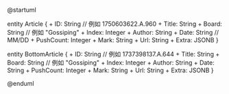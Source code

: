 @startuml

entity Article {
    + ID: String        // 例如 1750603622.A.960
    + Title: String
    + Board: String     // 例如 "Gossiping"
    + Index: Integer
    + Author: String
    + Date: String      // MM/DD
    + PushCount: Integer
    + Mark: String
    + Url: String
    + Extra: JSONB
}

entity BottomArticle {
    + ID: String        // 例如 1737398137.A.644
    + Title: String
    + Board: String     // 例如 "Gossiping"
    + Index: Integer
    + Author: String
    + Date: String
    + PushCount: Integer
    + Mark: String
    + Url: String
    + Extra: JSONB
}

@enduml